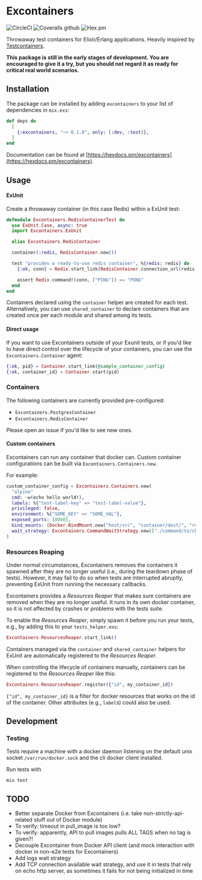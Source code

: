 # Excontainers

![CircleCI](https://img.shields.io/circleci/build/github/dallagi/excontainers/master)
![Coveralls github](https://img.shields.io/coveralls/github/dallagi/excontainers)
![Hex.pm](https://img.shields.io/hexpm/v/excontainers)

Throwaway test containers for Elixir/Erlang applications.
Heavily inspired by [Testcontainers](https://www.testcontainers.org/).

**This package is still in the early stages of development. You are encouraged to give it a try, but you should not regard it as ready for critical real world scenarios.**

## Installation

The package can be installed by adding `excontainers` to your list of dependencies in `mix.exs`:

```elixir
def deps do
  [
    {:excontainers, "~> 0.1.0", only: [:dev, :test]},
  ]
end
```

Documentation can be found at [https://hexdocs.pm/excontainers](https://hexdocs.pm/excontainers).

## Usage

#### ExUnit

Create a throwaway container (in this case Redis) within a ExUnit test:

``` elixir
defmodule Excontainers.RedisContainerTest do
  use ExUnit.Case, async: true
  import Excontainers.ExUnit

  alias Excontainers.RedisContainer

  container(:redis, RedisContainer.new())

  test "provides a ready-to-use redis container", %{redis: redis} do
    {:ok, conn} = Redix.start_link(RedisContainer.connection_url(redis))

    assert Redix.command!(conn, ["PING"]) == "PONG"
  end
end
```

Containers declared using the `container` helper are created for each test.
Alternatively, you can use `shared_container` to declare containers that are created once per each module and shared among its tests.

#### Direct usage

If you want to use Excontainers outside of your Exunit tests,
or if you'd like to have direct control over the lifecycle of your containers,
you can use the `Excontainers.Container` agent:

```elixir
{:ok, pid} = Container.start_link(@sample_container_config)
{:ok, container_id} = Container.start(pid)
```

### Containers

The following containers are currently provided pre-configured:

* `Excontainers.PostgresContainer`
* `Excontainers.RedisContainer`

Please open an issue if you'd like to see new ones.

#### Custom containers

Excontainers can run any container that docker can.
Custom container configurations can be built via `Excontainers.Containers.new`.

For example:

```elixir
custom_container_config = Excontainers.Containers.new(
  "alpine"
  cmd: ~w(echo hello world!),
  labels: %{"test-label-key" => "test-label-value"},
  privileged: false,
  environment: %{"SOME_KEY" => "SOME_VAL"},
  exposed_ports: [8080],
  bind_mounts: [Docker.BindMount.new("host/src", "container/dest/", "ro")],
  wait_strategy: Excontainers.CommandWaitStrategy.new(["./command/to/check/if/container/is/ready.sh"])
)
```

### Resources Reaping

Under normal circumstances, Excontainers removes the containers it spawned after they are no longer useful (i.e., during the teardown phase of tests).
However, it may fail to do so when tests are interrupted abruptly, preventing ExUnit from running the necessary callbacks.

Excontainers provides a _Resources Reaper_ that makes sure containers are removed when they are no longer useful.
It runs in its own docker container, so it is not affected by crashes or problems with the tests suite.

To enable the _Resources Reaper_, simply spawn it before you run your tests, e.g., by adding this to your `tests_helper.exs`:

``` elixir
Excontainers.ResourcesReaper.start_link()
```

Containers managed via the `container` and `shared_container` helpers for ExUnit are automatically registered to the _Resources Reaper_.

When controlling the lifecycle of containers manually, containers can be registered to the _Resources Reaper_ like this:

``` elixir
Excontainers.ResourcesReaper.register({"id", my_container_id})
```

`{"id", my_container_id}` is a filter for docker resources that works on the id of the container.
Other attributes (e.g., `label`s) could also be used.

## Development

### Testing

Tests require a machine with a docker daemon listening on the default unix socket `/var/run/docker.sock` and the cli docker client installed.

Run tests with

```
mix test
```

## TODO

* Better separate Docker from Excontainers (i.e. take non-strictly-api-related stuff out of Docker module)
* To verify: timeout in pull_image is too low?
* To verify: apparently, API to pull images pulls ALL TAGS when no tag is given?!
* Decouple Excontainer from Docker API client (and mock interaction with docker in non-e2e tests for Excontainers)
* Add logs wait strategy
* Add TCP connection available wait strategy, and use it in tests that rely on echo http server, as sometimes it fails for not being initialized in time

